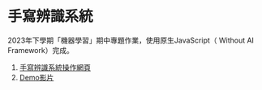 # 手寫辨識系統
2023年下學期「機器學習」期中專題作業，使用原生JavaScript（ Without AI Framework）完成。
1. [手寫辨識系統操作網頁](https://noz915.github.io/handwritten-digit-recognize/)
2. [Demo影片](https://www.youtube.com/watch?v=fKIbeqtwQpk)
